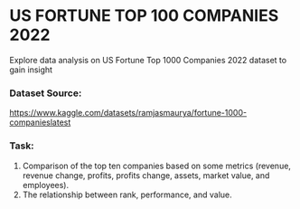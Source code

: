 # US FORTUNE TOP 100 COMPANIES 2022
Explore data analysis on US Fortune Top 1000 Companies 2022 dataset to gain insight

### Dataset Source:
https://www.kaggle.com/datasets/ramjasmaurya/fortune-1000-companieslatest

### Task:
1. Comparison of the top ten companies based on some metrics (revenue, revenue change, profits, profits change, assets, market value, and employees).
2. The relationship between rank, performance, and value.
